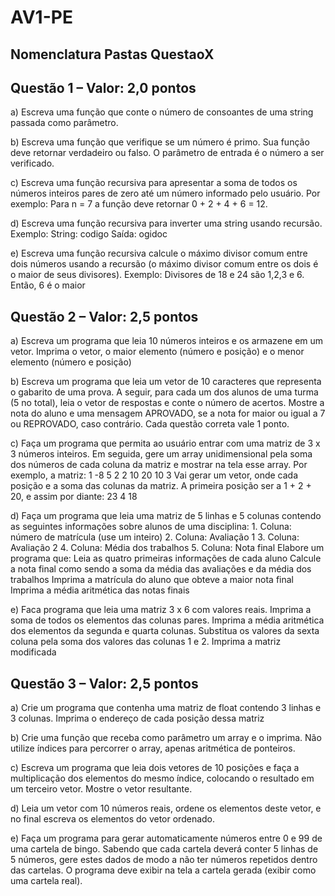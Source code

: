 # AV1-PE

## Nomenclatura Pastas QuestaoX 

## Questão 1 – Valor: 2,0 pontos

a)	Escreva uma função que conte o número de consoantes de uma string passada como parâmetro.

b)	Escreva uma função que verifique se um número é primo. Sua função deve retornar verdadeiro ou falso. O parâmetro de entrada é o número a ser verificado.

c)	Escreva uma função recursiva para apresentar a soma de todos os números inteiros pares de zero até um número informado pelo usuário.
Por exemplo: Para n = 7 a função deve retornar 0 + 2 + 4 + 6 = 12.

d)	Escreva uma função recursiva para inverter uma string usando recursão.
Exemplo:
String: codigo
Saída: ogidoc

e)	Escreva uma função recursiva calcule o máximo divisor comum entre dois números usando a recursão (o máximo divisor comum entre os dois é o maior de seus divisores).
Exemplo:
Divisores de 18 e 24 são 1,2,3 e 6. Então, 6 é o maior

## Questão 2 – Valor: 2,5 pontos

a)	Escreva um programa que leia 10 números inteiros e os armazene em um vetor. Imprima o vetor, o maior elemento (número e posição) e o menor elemento (número e posição)

b)	Escreva um programa que leia um vetor de 10 caracteres que representa o gabarito de uma prova. A seguir, para cada um dos alunos de uma turma (5 no total), leia o vetor de respostas e conte o número de acertos. Mostre a nota do aluno e uma mensagem APROVADO, se a nota for maior ou igual a 7 ou REPROVADO, caso contrário. Cada questão correta vale 1 ponto.

c)	Faça um programa que permita ao usuário entrar com uma matriz de 3 x 3 números inteiros. Em seguida, gere um array unidimensional pela soma dos números de cada coluna da matriz e mostrar na tela esse array. Por exemplo, a matriz:
1 -8 5
2 2 10
20 10 3
Vai gerar um vetor, onde cada posição e a soma das colunas da matriz. A primeira posição ser a 1 + 2 + 20, e assim por diante: 23 4 18

d)	Faça um programa que leia uma matriz de 5 linhas e 5 colunas contendo as seguintes informações sobre alunos de uma disciplina:
    1.	Coluna: número de matrícula (use um inteiro)
    2.	Coluna: Avaliação 1 
    3.	Coluna: Avaliação 2
    4.	Coluna: Média dos trabalhos
    5.	Coluna: Nota final
Elabore um programa que:
Leia as quatro primeiras informações de cada aluno
Calcule a nota final como sendo a soma da média das avaliações e da média dos trabalhos
Imprima a matrícula do aluno que obteve a maior nota final
Imprima a média aritmética das notas finais

e)	Faca programa que leia uma matriz 3 x 6 com valores reais. 
Imprima a soma de todos os elementos das colunas pares.
Imprima a média aritmética dos elementos da segunda e quarta colunas.
Substitua os valores da sexta coluna pela soma dos valores das colunas 1 e 2.
Imprima a matriz modificada

## Questão 3 – Valor: 2,5 pontos

a)	Crie um programa que contenha uma matriz de float contendo 3 linhas e 3 colunas. Imprima o endereço de cada posição dessa matriz

b)	Crie uma função que receba como parâmetro um array e o imprima. Não utilize índices para percorrer o array, apenas aritmética de ponteiros.

c)	Escreva um programa que leia dois vetores de 10 posições e faça a multiplicação dos elementos do mesmo índice, colocando o resultado em um terceiro vetor. Mostre o vetor resultante.

d)	Leia um vetor com 10 números reais, ordene os elementos deste vetor, e no final escreva os elementos do vetor ordenado.

e)	Faça um programa para gerar automaticamente números entre 0 e 99 de uma cartela de bingo. Sabendo que cada cartela deverá conter 5 linhas de 5 números, gere estes dados de modo a não ter números repetidos dentro das cartelas. O programa deve exibir na tela a cartela gerada (exibir como uma cartela real).

